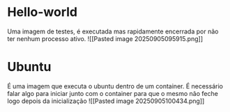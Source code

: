 
# Hello-world
Uma imagem de testes, é executada mas rapidamente encerrada por não ter nenhum processo ativo.
![[Pasted image 20250905095915.png]]

# Ubuntu
É uma imagem que executa o ubuntu dentro de um container. É necessário falar algo para iniciar junto com o container para que o mesmo não feche logo depois da inicialização 
![[Pasted image 20250905100434.png]]


